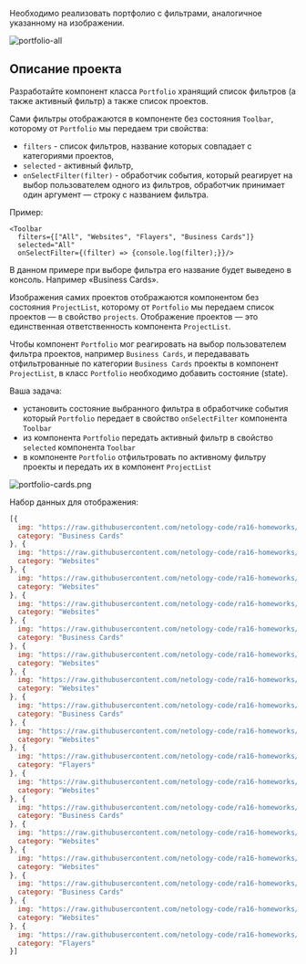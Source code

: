 Необходимо реализовать портфолио с фильтрами, аналогичное указанному на изображении.

![portfolio-all](./img/portfolio-all.png)

## Описание проекта

Разработайте компонент класса `Portfolio` хранящий список фильтров (а также активный фильтр) а также список проектов.

Сами фильтры отображаются в компоненте без состояния `Toolbar`, которому от `Portfolio` мы передаем три свойства:
- `filters` - список фильтров, название которых совпадает с категориями проектов,
- `selected` - активный фильтр,
- `onSelectFilter(filter)` - обработчик события, который реагирует на выбор пользователем одного из фильтров, обработчик принимает один аргумент — строку с названием фильтра.

Пример:
```
<Toolbar
  filters={["All", "Websites", "Flayers", "Business Cards"]}
  selected="All"
  onSelectFilter={(filter) => {console.log(filter);}}/>
```

В данном примере при выборе фильтра его название будет выведено в консоль. Например «Business Cards».

Изображения самих проектов отображаются компонентом без состояния `ProjectList`, которому от `Portfolio` мы передаем список проектов — в свойство `projects`. Отображение проектов — это единственная ответственность компонента `ProjectList`.

Чтобы компонент `Portfolio` мог реагировать на выбор пользователем фильтра проектов, например `Business Cards`, и передававать отфильтрованные по категории `Business Cards` проекты в компонент `ProjectList`, в класс `Portfolio` необходимо добавить состояние (state).

Ваша задача:
- установить состояние выбранного фильтра в обработчике события который `Portfolio` передает в свойство `onSelectFilter` компонента `Toolbar`
- из компонента `Portfolio` передать активный фильтр в свойство `selected` компонента `Toolbar`
- в компоненте `Portfolio` отфильтровать по активному фильтру проекты и передать их в компонент `ProjectList`

![portfolio-cards.png](./img/portfolio-cards.png)

Набор данных для отображения:
```js
[{
  img: "https://raw.githubusercontent.com/netology-code/ra16-homeworks/master/events-state/filter/img/mon.jpg",
  category: "Business Cards"
}, {
  img: "https://raw.githubusercontent.com/netology-code/ra16-homeworks/master/events-state/filter/img/200.jpg",
  category: "Websites"
}, {
  img: "https://raw.githubusercontent.com/netology-code/ra16-homeworks/master/events-state/filter/img/emi_haze.jpg",
  category: "Websites"
}, {
  img: "https://raw.githubusercontent.com/netology-code/ra16-homeworks/master/events-state/filter/img/codystretch.jpg",
  category: "Websites"
}, {
  img: "https://raw.githubusercontent.com/netology-code/ra16-homeworks/master/events-state/filter/img/Triangle_003.jpg",
  category: "Business Cards"
}, {
  img: "https://raw.githubusercontent.com/netology-code/ra16-homeworks/master/events-state/filter/img/place200x290.png",
  category: "Websites"
}, {
  img: "https://raw.githubusercontent.com/netology-code/ra16-homeworks/master/events-state/filter/img/200.jpg",
  category: "Websites"
}, {
  img: "https://raw.githubusercontent.com/netology-code/ra16-homeworks/master/events-state/filter/img/transmission.jpg",
  category: "Business Cards"
}, {
  img: "https://raw.githubusercontent.com/netology-code/ra16-homeworks/master/events-state/filter/img/place200x290_1.png",
  category: "Websites"
}, {
  img: "https://raw.githubusercontent.com/netology-code/ra16-homeworks/master/events-state/filter/img/place200x290_2.png",
  category: "Flayers"
}, {
  img: "https://raw.githubusercontent.com/netology-code/ra16-homeworks/master/events-state/filter/img/the_ninetys_brand.jpg",
  category: "Websites"
}, {
  img: "https://raw.githubusercontent.com/netology-code/ra16-homeworks/master/events-state/filter/img/dia.jpg",
  category: "Business Cards"
}, {
  img: "https://raw.githubusercontent.com/netology-code/ra16-homeworks/master/events-state/filter/img/Triangle_350x197.jpg",
  category: "Websites"
}, {
  img: "https://raw.githubusercontent.com/netology-code/ra16-homeworks/master/events-state/filter/img/emi_haze.jpg",
  category: "Websites"
}, {
  img: "https://raw.githubusercontent.com/netology-code/ra16-homeworks/master/events-state/filter/img/transmission.jpg",
  category: "Business Cards"
}, {
  img: "https://raw.githubusercontent.com/netology-code/ra16-homeworks/master/events-state/filter/img/Triangle_350x197_1.jpg",
  category: "Websites"
}, {
  img: "https://raw.githubusercontent.com/netology-code/ra16-homeworks/master/events-state/filter/img/place200x290_3.png",
  category: "Flayers"
}]
```
